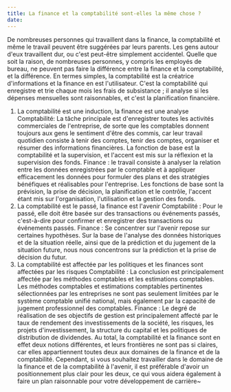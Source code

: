 ```yaml
---
title: La finance et la comptabilité sont-elles la même chose ?
date: 
---
```


De nombreuses personnes qui travaillent dans la finance, la comptabilité et même le travail peuvent être suggérées par leurs parents. Les gens autour d'eux travaillent dur, ou c'est peut-être simplement accidentel.
Quelle que soit la raison, de nombreuses personnes, y compris les employés de bureau, ne peuvent pas faire la différence entre la finance et la comptabilité, et la différence.
En termes simples, la comptabilité est la créatrice d'informations et la finance en est l'utilisateur.
C'est la comptabilité qui enregistre et trie chaque mois les frais de subsistance ; il analyse si les dépenses mensuelles sont raisonnables, et c'est la planification financière.
 <!-- more -->
1. La comptabilité est une induction, la finance est une analyse
Comptabilité: La tâche principale est d'enregistrer toutes les activités commerciales de l'entreprise, de sorte que les comptables donnent toujours aux gens le sentiment d'être des commis, car leur travail quotidien consiste à tenir des comptes, tenir des comptes, organiser et résumer des informations financières. La fonction de base est la comptabilité et la supervision, et l'accent est mis sur la réflexion et la supervision des fonds.
Finance : le travail consiste à analyser la relation entre les données enregistrées par le comptable et à appliquer efficacement les données pour formuler des plans et des stratégies bénéfiques et réalisables pour l'entreprise. Les fonctions de base sont la prévision, la prise de décision, la planification et le contrôle, l'accent étant mis sur l'organisation, l'utilisation et la gestion des fonds.
2. La comptabilité est le passé, la finance est l'avenir
Comptabilité : Pour le passé, elle doit être basée sur des transactions ou événements passés, c'est-à-dire pour confirmer et enregistrer des transactions ou événements passés.
Finance : Se concentrer sur l'avenir repose sur certaines hypothèses. Sur la base de l'analyse des données historiques et de la situation réelle, ainsi que de la prédiction et du jugement de la situation future, nous nous concentrons sur la prédiction et la prise de décision du futur.
3. La comptabilité est affectée par les politiques et les finances sont affectées par les risques
Comptabilité : La conclusion est principalement affectée par les méthodes comptables et les estimations comptables. Les méthodes comptables et estimations comptables pertinentes sélectionnées par les entreprises ne sont pas seulement limitées par le système comptable unifié national, mais également par la capacité de jugement professionnel des comptables.
Finance : Le degré de réalisation de ses objectifs de gestion est principalement affecté par le taux de rendement des investissements de la société, les risques, les projets d'investissement, la structure du capital et les politiques de distribution de dividendes.
Au total, la comptabilité et la finance sont en effet deux notions différentes, et leurs frontières ne sont pas si claires, car elles appartiennent toutes deux aux domaines de la finance et de la comptabilité.
Cependant, si vous souhaitez travailler dans le domaine de la finance et de la comptabilité à l'avenir, il est préférable d'avoir un positionnement plus clair pour les deux, ce qui vous aidera également à faire un plan raisonnable pour votre développement de carrière~